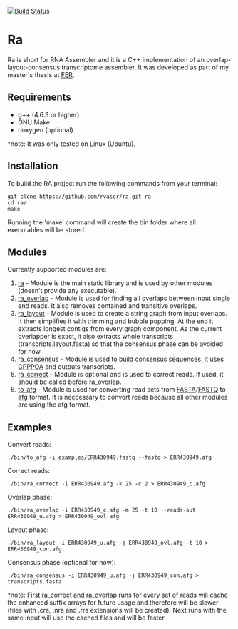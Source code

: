 [![Build Status](https://travis-ci.org/mariokostelac/ra.svg?branch=master)](https://travis-ci.org/mariokostelac/ra)
# Ra

Ra is short for RNA Assembler and it is a C++ implementation of an overlap-layout-consensus transcriptome assembler. It was developed as part of my master's thesis at [FER](http://www.fer.unizg.hr).

## Requirements
- g++ (4.6.3 or higher)
- GNU Make
- doxygen (optional)

\*note: It was only tested on Linux (Ubuntu).

## Installation

To build the RA project run the following commands from your terminal:

    git clone https://github.com/rvaser/ra.git ra
    cd ra/
    make

Running the 'make' command will create the bin folder where all executables will be stored.

## Modules

Currently supported modules are:

1. [ra](ra/README.md) - Module is the main static library and is used by other modules (doesn't provide any executable).
2. [ra_overlap](ra_overlap/README.md) - Module is used for finding all overlaps between input single end reads. It also removes contained and transitive overlaps.
3. [ra_layout](ra_layout/README.md) - Module is used to create a string graph from input overlaps. It then simplifies it with trimming and bubble popping. At the end it extracts longest contigs from every graph component. As the current overlapper is exact, it also extracts whole transcripts (transcripts.layout.fasta) so that the consensus phase can be avoided for now.
4. [ra_consensus](ra_consensus/README.md) - Module is used to build consensus sequences, it uses [CPPPOA](https://github.com/mculinovic/cpppoa) and outputs transcripts.
5. [ra_correct](ra_correct/README.md) - Module is optional and is used to correct reads. If used, it should be called before ra_overlap.
6. [to_afg](to_afg/README.md) - Module is used for converting read sets from [FASTA][1]/[FASTQ][2] to [afg][3] format. It is neccessary to convert reads because all other modules are using the afg format.

## Examples

Convert reads:

    ./bin/to_afg -i examples/ERR430949.fastq --fastq > ERR430949.afg

Correct reads:

    ./bin/ra_correct -i ERR430949.afg -k 25 -c 2 > ERR430949_c.afg

Overlap phase:

    ./bin/ra_overlap -i ERR430949_c.afg -m 25 -t 10 --reads-out ERR430949_u.afg > ERR430949_ovl.afg

Layout phase:

    ./bin/ra_layout -i ERR430949_u.afg -j ERR430949_ovl.afg -t 10 > ERR430949_con.afg

Consensus phase (optional for now):

    ./bin/ra_consensus -i ERR430949_u.afg -j ERR430949_con.afg > transcripts.fasta


\*note: First ra_correct and ra_overlap runs for every set of reads will cache the enhanced suffix arrays for future usage and therefore will be slower (files with .cra, .nra and .rra extensions will be created). Next runs with the same input will use the cached files and will be faster.

[1]: https://en.wikipedia.org/wiki/FASTA_format "FASTA"
[2]: https://en.wikipedia.org/wiki/FASTQ_format "FASTQ"
[3]: http://www.amos.sourceforge.net/wiki/index.php/Message_Types "afg"
